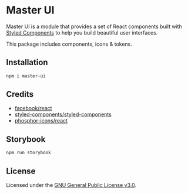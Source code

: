 # Master UI

Master UI is a module that provides a set of React components built with [Styled Components](https://styled-components.com/) to help you build beautiful user interfaces.

This package includes components, icons & tokens.

## Installation

```bash
npm i master-ui
```

## Credits

- [facebook/react](https://github.com/facebook/react)
- [styled-components/styled-components](https://github.com/styled-components/styled-components)
- [phosphor-icons/react](https://github.com/phosphor-icons/react)

## Storybook

```bash
npm run storybook
```

## License

Licensed under the [GNU General Public License v3.0](./LICENSE).
